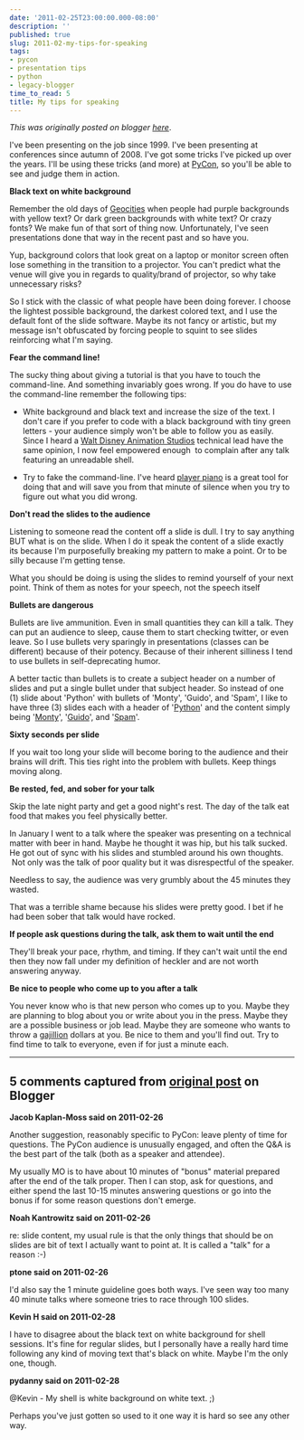 ```yaml
---
date: '2011-02-25T23:00:00.000-08:00'
description: ''
published: true
slug: 2011-02-my-tips-for-speaking
tags:
- pycon
- presentation tips
- python
- legacy-blogger
time_to_read: 5
title: My tips for speaking
---
```


*This was originally posted on blogger [here](https://pydanny.blogspot.com/2011/02/my-tips-for-speaking.html)*.

I've been presenting on the job since 1999. I've been presenting at conferences since autumn of 2008. I've got some tricks I've picked up over the years. I'll be using these tricks (and more) at [PyCon](https://us.pycon.org/), so you'll be able to see and judge them in action.

<b>Black text on white background</b>

Remember the old days of [Geocities](https://en.wikipedia.org/wiki/Geocities) when people had purple backgrounds with yellow text? Or dark green backgrounds with white text? Or crazy fonts? We make fun of that sort of thing now. Unfortunately, I've seen presentations done that way in the recent past and so have you.

Yup, background colors that look great on a laptop or monitor screen often lose something in the transition to a projector. You can't predict what the venue will give you in regards to quality/brand of projector, so why take unnecessary risks?

So I stick with the classic of what people have been doing forever. I choose the lightest possible background, the darkest colored text, and I use the default font of the slide software. Maybe its not fancy or artistic, but my message isn't obfuscated by forcing people to squint to see slides reinforcing what I'm saying.

<b>Fear the command line!</b>

The sucky thing about giving a tutorial is that you have to touch the command-line. And something invariably goes wrong. If you do have to use the command-line remember the following tips:


- White background and black text and increase the size of the text. I don't care if you prefer to code with a black background with tiny green letters - your audience simply won't be able to follow you as easily. Since I heard a [Walt Disney Animation Studios](https://en.wikipedia.org/wiki/Walt_Disney_Animation_Studios) technical lead have the same opinion, I now feel empowered enough &nbsp;to complain after any talk featuring an unreadable shell.



- Try to fake the command-line. I've heard [player piano](https://pypi.python.org/pypi/PlayerPiano) is a great tool for doing that and will save you from that minute of silence when you try to figure out what you did wrong.

<b>Don't read the slides to the audience</b>

Listening to someone read the content off a slide is dull. I try to say anything BUT what is on the slide. When I do it speak the content of a slide exactly its because I'm purposefully breaking my pattern to make a point. Or to be silly because I'm getting tense.

What you should be doing is using the slides to remind yourself of your next point. Think of them as notes for your speech, not the speech itself

<b>Bullets are dangerous</b>

Bullets are live ammunition. Even in small quantities they can kill a talk. They can put an audience to sleep, cause them to start checking twitter, or even leave. So I use bullets very sparingly in presentations (classes can be different) because of their potency. Because of their inherent silliness I tend to use bullets in self-deprecating humor.

A better tactic than bullets is to create a subject header on a number of slides and put a single bullet under that subject header. So instead of one (1) slide about 'Python' with bullets of 'Monty', 'Guido', and 'Spam', I like to have three (3) slides each with a header of '[Python](https://python.org/)' and the content simply being '[Monty](https://en.wikipedia.org/wiki/Monty_Python)', '[Guido](https://en.wikipedia.org/wiki/Guido_Van_Rossum)', and '[Spam](https://en.wikipedia.org/wiki/Spam_(Monty_Python))'.

<b>Sixty seconds per slide</b>

If you wait too long your slide will become boring to the audience and their brains will drift. This ties right into the problem with bullets. Keep things moving along.

<b>Be rested, fed, and sober for your talk</b>

Skip the late night party and get a good night's rest. The day of the talk eat food that makes you feel physically better.

In January I went to a talk where the speaker was presenting on a technical matter with beer in hand. Maybe he thought it was hip, but his talk sucked. He got out of sync with his slides and stumbled around his own thoughts. &nbsp;Not only was the talk of poor quality but it was&nbsp;disrespectful&nbsp;of the speaker.

Needless to say, the audience was very grumbly about the 45 minutes they wasted.

That was a terrible shame because his slides were pretty good. I bet if he had been sober that talk would have rocked.

<b>If people ask questions during the talk, ask them to wait until the end</b>

They'll break your pace,&nbsp;rhythm, and timing. If they can't wait until the end then they now fall under my definition of heckler and are not worth answering anyway.

<b>Be nice to people who come up to you after a talk</b>

You never know who is that new person who comes up to you. Maybe they are planning to blog about you or write about you in the press. Maybe they are a possible business or job lead. Maybe they are someone who wants to throw a [gajillion](https://en.wikipedia.org/wiki/Gajillion) dollars at you. Be nice to them and you'll find out. Try to find time to talk to everyone, even if for just a minute each.

---

## 5 comments captured from [original post](https://pydanny.blogspot.com/2011/02/my-tips-for-speaking.html) on Blogger

**Jacob Kaplan-Moss said on 2011-02-26**

Another suggestion, reasonably specific to PyCon: leave plenty of time for questions. The PyCon audience is unusually engaged, and often the Q&amp;A is the best part of the talk (both as a speaker and attendee).

My usually MO is to have about 10 minutes of &quot;bonus&quot; material prepared after the end of the talk proper. Then I can stop, ask for questions, and either spend the last 10-15 minutes answering questions or go into the bonus if for some reason questions don't emerge.

**Noah Kantrowitz said on 2011-02-26**

re: slide content, my usual rule is that the only things that should be on slides are bit of text I actually want to point at. It is called a &quot;talk&quot; for a reason :-)

**ptone said on 2011-02-26**

I'd also say the 1 minute guideline goes both ways. I've seen way too many 40 minute talks where someone tries to race through 100 slides.

**Kevin H said on 2011-02-28**

I have to disagree about the black text on white background for shell sessions.  It's fine for regular slides, but I personally have a really hard time following any kind of moving text that's black on white.  Maybe I'm the only one, though.

**pydanny said on 2011-02-28**

@Kevin - My shell is white background on white text. ;)

Perhaps you've just gotten so used to it one way it is hard so see any other way.

